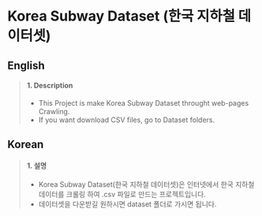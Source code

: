 # Korea Subway Dataset (한국 지하철 데이터셋)

## **English**

> #### 1. Description
>
> - This Project is make Korea Subway Dataset throught web-pages Crawling.
> - If you want download CSV files, go to Dataset folders.

## **Korean**

> #### 1. 설명
>
> - Korea Subway Dataset(한국 지하철 데이터셋)은 인터넷에서 한국 지하철 데이터를 크롤링 하여 .csv 파일로 만드는 프로젝트입니다.
> - 데이터셋을 다운받길 원하시면 dataset 폴더로 가시면 됩니다.
